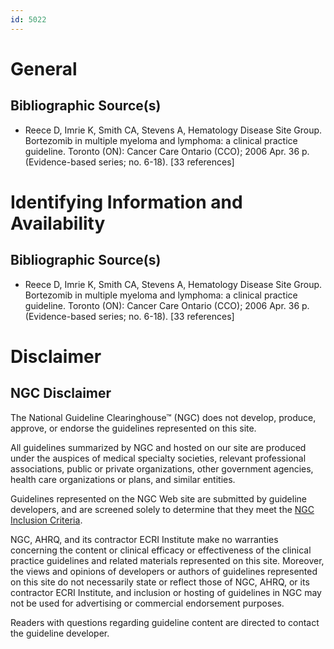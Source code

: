 ```yaml
---
id: 5022
---
```


# General

## Bibliographic Source(s)

- Reece D, Imrie K, Smith CA, Stevens A, Hematology Disease Site Group. Bortezomib in multiple myeloma and lymphoma: a clinical practice guideline. Toronto (ON): Cancer Care Ontario (CCO); 2006 Apr. 36 p. (Evidence-based series; no. 6-18). [33 references]

# Identifying Information and Availability

## Bibliographic Source(s)

- Reece D, Imrie K, Smith CA, Stevens A, Hematology Disease Site Group. Bortezomib in multiple myeloma and lymphoma: a clinical practice guideline. Toronto (ON): Cancer Care Ontario (CCO); 2006 Apr. 36 p. (Evidence-based series; no. 6-18). [33 references]

# Disclaimer

## NGC Disclaimer

The National Guideline Clearinghouse™ (NGC) does not develop, produce, approve, or endorse the guidelines represented on this site.

All guidelines summarized by NGC and hosted on our site are produced under the auspices of medical specialty societies, relevant professional associations, public or private organizations, other government agencies, health care organizations or plans, and similar entities.

Guidelines represented on the NGC Web site are submitted by guideline developers, and are screened solely to determine that they meet the [NGC Inclusion Criteria](/help-and-about/summaries/inclusion-criteria).

NGC, AHRQ, and its contractor ECRI Institute make no warranties concerning the content or clinical efficacy or effectiveness of the clinical practice guidelines and related materials represented on this site. Moreover, the views and opinions of developers or authors of guidelines represented on this site do not necessarily state or reflect those of NGC, AHRQ, or its contractor ECRI Institute, and inclusion or hosting of guidelines in NGC may not be used for advertising or commercial endorsement purposes.

Readers with questions regarding guideline content are directed to contact the guideline developer.


